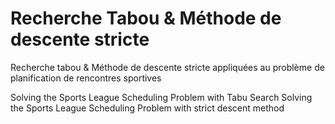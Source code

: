 # Recherche Tabou & Méthode de descente stricte

Recherche tabou & Méthode de descente stricte appliquées au problème de planification de rencontres sportives

Solving the Sports League Scheduling Problem with Tabu Search
Solving the Sports League Scheduling Problem with strict descent method
